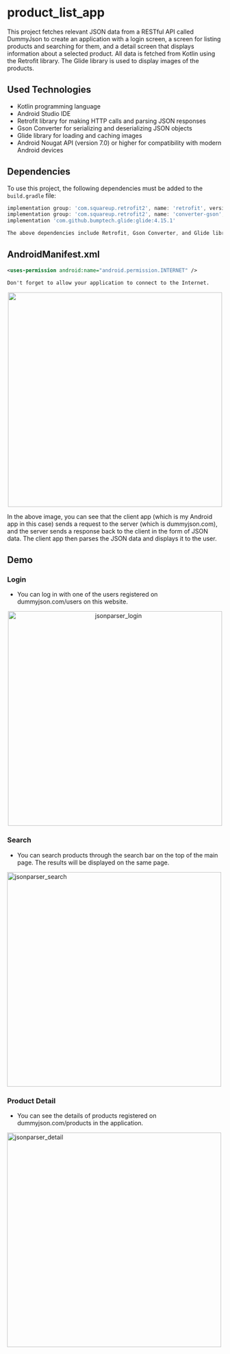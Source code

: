 # product_list_app

 This project fetches relevant JSON data from a RESTful API called DummyJson to create an application with a login screen, a screen for listing products and searching for them, and a detail screen that displays information about a selected product. All data is fetched from Kotlin using the Retrofit library. The Glide library is used to display images of the products.
 
## Used Technologies

- Kotlin programming language
- Android Studio IDE 
- Retrofit library for making HTTP calls and parsing JSON responses
- Gson Converter for serializing and deserializing JSON objects
- Glide library for loading and caching images
- Android Nougat API (version 7.0) or higher for compatibility with modern Android devices

## Dependencies

To use this project, the following dependencies must be added to the `build.gradle` file:

```gradle
implementation group: 'com.squareup.retrofit2', name: 'retrofit', version: '2.9.0'
implementation group: 'com.squareup.retrofit2', name: 'converter-gson', version: '2.9.0'
implementation 'com.github.bumptech.glide:glide:4.15.1'

The above dependencies include Retrofit, Gson Converter, and Glide libraries. You can add them by copying and pasting the above code to the dependencies block of your build.gradle file.
```

## AndroidManifest.xml

```AndroidManifest.xml
<uses-permission android:name="android.permission.INTERNET" />

Don't forget to allow your application to connect to the Internet.

```


<p align="center">
  <img src="https://user-images.githubusercontent.com/116732291/236847033-24be90f6-306d-43d6-a675-371abc91bef8.jpg" width="500" style="display: block; margin: auto;">
</p>


In the above image, you can see that the client app (which is my Android app in this case) sends a request to the server (which is dummyjson.com), and the server sends a response back to the client in the form of JSON data. The client app then parses the JSON data and displays it to the user.



## Demo

### Login

- You can log in with one of the users registered on dummyjson.com/users on this website.
<p align="center">
<img src="https://user-images.githubusercontent.com/116732291/236849364-31ee47da-7363-431f-bdf9-d4e5ebbfe804.gif" alt="jsonparser_login" width="500">
</p>

### Search

- You can search products through the search bar on the top of the main page. The results will be displayed on the same page.
<img src="https://user-images.githubusercontent.com/116732291/236849448-7a930dee-398c-43df-ab39-68d8fb46d4f1.gif" alt="jsonparser_search" width="500"> 

### Product Detail

- You can see the details of products registered on dummyjson.com/products in the application.
<img src="https://user-images.githubusercontent.com/116732291/236849531-25898763-2c0c-4e34-92a6-971b010a9bea.gif" alt="jsonparser_detail" width="500">





